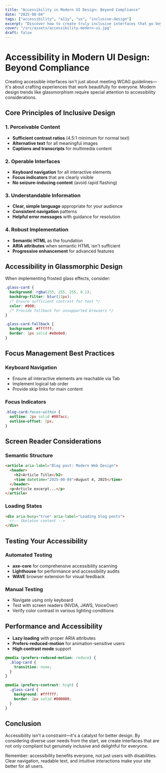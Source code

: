 ```yaml
---
title: "Accessibility in Modern UI Design: Beyond Compliance"
date: "2025-08-04"
tags: ["accessibility", "a11y", "ux", "inclusive-design"]
excerpt: "Discover how to create truly inclusive interfaces that go beyond WCAG compliance to provide exceptional experiences for all users."
cover: "/src/assets/accessibility-modern-ui.jpg"
draft: false
---
```


# Accessibility in Modern UI Design: Beyond Compliance

Creating accessible interfaces isn't just about meeting WCAG guidelines—it's about crafting experiences that work beautifully for everyone. Modern design trends like glassmorphism require special attention to accessibility considerations.

## Core Principles of Inclusive Design

### 1. Perceivable Content
- **Sufficient contrast ratios** (4.5:1 minimum for normal text)
- **Alternative text** for all meaningful images
- **Captions and transcripts** for multimedia content

### 2. Operable Interfaces
- **Keyboard navigation** for all interactive elements
- **Focus indicators** that are clearly visible
- **No seizure-inducing content** (avoid rapid flashing)

### 3. Understandable Information
- **Clear, simple language** appropriate for your audience
- **Consistent navigation** patterns
- **Helpful error messages** with guidance for resolution

### 4. Robust Implementation
- **Semantic HTML** as the foundation
- **ARIA attributes** when semantic HTML isn't sufficient
- **Progressive enhancement** for advanced features

## Accessibility in Glassmorphic Design

When implementing frosted glass effects, consider:

```css
.glass-card {
  background: rgba(255, 255, 255, 0.1);
  backdrop-filter: blur(12px);
  /* Ensure sufficient contrast for text */
  color: #000;
  /* Provide fallback for unsupported browsers */
}

.glass-card-fallback {
  background: #ffffff;
  border: 1px solid #e0e0e0;
}
```

## Focus Management Best Practices

### Keyboard Navigation
- Ensure all interactive elements are reachable via Tab
- Implement logical tab order
- Provide skip links for main content

### Focus Indicators
```css
.blog-card:focus-within {
  outline: 2px solid #007acc;
  outline-offset: 2px;
}
```

## Screen Reader Considerations

### Semantic Structure
```html
<article aria-label="Blog post: Modern Web Design">
  <header>
    <h2>Article Title</h2>
    <time datetime="2025-08-04">August 4, 2025</time>
  </header>
  <p>Article excerpt...</p>
</article>
```

### Loading States
```html
<div aria-busy="true" aria-label="Loading blog posts">
  <!-- Skeleton content -->
</div>
```

## Testing Your Accessibility

### Automated Testing
- **axe-core** for comprehensive accessibility scanning
- **Lighthouse** for performance and accessibility audits
- **WAVE** browser extension for visual feedback

### Manual Testing
- Navigate using only keyboard
- Test with screen readers (NVDA, JAWS, VoiceOver)
- Verify color contrast in various lighting conditions

## Performance and Accessibility

- **Lazy loading** with proper ARIA attributes
- **Prefers-reduced-motion** for animation-sensitive users
- **High contrast mode** support

```css
@media (prefers-reduced-motion: reduce) {
  .blog-card {
    transition: none;
  }
}

@media (prefers-contrast: high) {
  .glass-card {
    background: #ffffff;
    border: 2px solid #000000;
  }
}
```

## Conclusion

Accessibility isn't a constraint—it's a catalyst for better design. By considering diverse user needs from the start, we create interfaces that are not only compliant but genuinely inclusive and delightful for everyone.

Remember: accessibility benefits everyone, not just users with disabilities. Clear navigation, readable text, and intuitive interactions make your site better for all users.